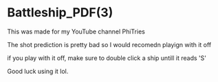 # Battleship_PDF(3)

This was made for my YouTube channel PhiTries

The shot prediction is pretty bad so I would recomedn playign with it off

if you play with it off, make sure to double click a ship untill it reads 'S'

Good luck using it lol.
